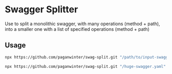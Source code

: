 # Swagger Splitter
Use to split a monolithic swagger, with many operations (method + path), into a smaller one with a list of specified operations (method + path)

## Usage
```bash
npx https://github.com/paganwinter/swag-split.git "/path/to/input-swagger.yaml" "<comma separated operations list" "/path/to/output-swagger.yaml"

npx https://github.com/paganwinter/swag-split.git "/huge-swagger.yaml" "get /accounts, get /accounts/{accountId}, post /second/operation" "/smaller-swagger.yaml"
```

